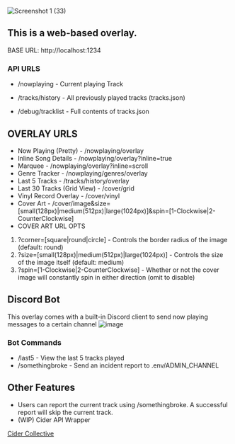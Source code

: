 ![Screenshot 1 (33)](https://github.com/user-attachments/assets/dc6b6d9c-5c47-49be-9b81-05fa43f34519)

## This is a web-based overlay.

BASE URL: http://localhost:1234

### API URLS 
- /nowplaying - Current playing Track
- /tracks/history - All previously played tracks (tracks.json)

- /debug/tracklist - Full contents of tracks.json

## OVERLAY URLS

- Now Playing (Pretty) - /nowplaying/overlay
- Inline Song Details - /nowplaying/overlay?inline=true
- Marquee - /nowplaying/overlay?inline=scroll
- Genre Tracker - /nowplaying/genres/overlay
- Last 5 Tracks - /tracks/history/overlay
- Last 30 Tracks (Grid View) - /cover/grid
- Vinyl Record Overlay - /cover/vinyl
- Cover Art - /cover/image&size=[small(128px)|medium(512px)|large(1024px)]&spin=[1-Clockwise|2-CounterClockwise]
- COVER ART URL OPTS
1. ?corner=[square|round|circle] - Controls the border radius of the image (default: round)
2. ?size=[small(128px)|medium(512px)|large(1024px)] - Controls the size of the image itself (default: medium)
3. ?spin=[1-Clockwise|2-CounterClockwise] - Whether or not the cover image will constantly spin in either direction (omit to disable)

## Discord Bot 
This overlay comes with a built-in Discord client to send now playing messages to a certain channel
![image](https://github.com/user-attachments/assets/2daa7bc7-c3fd-4a82-ad03-1f307e82a460)

### Bot Commands
- /last5 - View the last 5 tracks played
- /somethingbroke - Send an incident report to .env/ADMIN_CHANNEL

## Other Features
- Users can report the current track using /somethingbroke. A successful report will skip the current track.
- (WIP) Cider API Wrapper

[Cider Collective](https://cider.sh)
